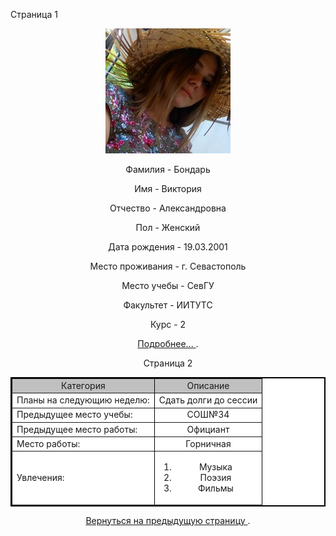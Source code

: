 Страница 1 
<!DOCTYPE html>
<html>
<head>
<meta charset="utf-8">
<title>Личная иформация</title>
</head>
<body>
<center>
<p><img src="Vika.png" alt="Диаграмма"/></p> 
<p>Фамилия - Бондарь</p>
<p>Имя - Виктория</p>
<p>Отчество - Александровна</p>
<p>Пол - Женский</p>
<p>Дата рождения - 19.03.2001</p>
<p>Место проживания - г. Севастополь</p>
<p>Место учебы - СевГУ</p>
<p>Факультет - ИИТУТС</p>
<p>Курс - 2</p>
<a href="Стр2.html " title="Подробная информация"> Подробнее... </a>.
</body>
</html>

Страница 2
<!DOCTYPE html>
<html>
<head>
<meta charset="utf-8">
<title>Подробная информация</title>
</head>
<body>
<center>
<table width="40%" border="2" cellspacing="0" cols="2" bgcolor="white" align="center" bordercolor="black" >
<tr bgcolor="silver" align="center">
<td>Категория</td>
<td>Описание</td>
</tr>
<tr>
<td>Планы на следующию неделю:</td>
<td align="center">Сдать долги до сессии</td>
</tr>
<tr>
<td>Предыдущее место учебы:</td>
<td align="center">СОШ№34</td>
</tr>
<tr>
<td>Предыдущее место работы:</td>
<td align="center">Официант</td>
</tr>
<tr>
<td>Место работы:</td>
<td align="center">Горничная</td>
</tr>
<tr>
<td>Увлечения:</td>
<td align="center">
<ol> 
<li>Музыка</li>
<li>Поэзия</li>
<li>Фильмы</li>
</ol>
</td>
</tr>
</table>
<a href="Стр1.html " title="Вернуться назад"> Вернуться на предыдущую страницу </a>.
</body>
</html>

